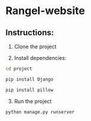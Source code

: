 # Rangel-website

## Instructions:

1. Clone the project

2. Install dependencies:

```bash
cd project
```

```bash
pip install Django
```

```bash
pip install pillow
```

3. Run the project

```bash
python manage.py runserver
```
